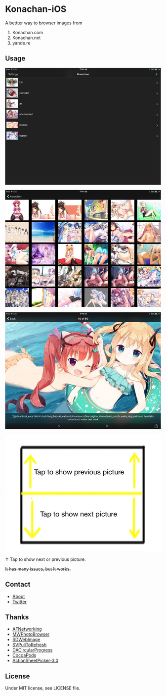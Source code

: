 # Konachan-iOS

A bettter way to browser images from 
1. Konachan.com
2. Konachan.net
3. yande.re

## Usage

![](/Images/1.jpg)

![](/Images/2.jpg)

![](/Images/3.jpg)

![](/Images/4.jpg)

↑ Tap to show next or previous picture.

~~It has many issues, but It works.~~

## Contact
- [About](https://about.me/yaqinking)
- [Twitter](https://twitter.com/yaqinking)

## Thanks
- [AFNetworking](https://github.com/AFNetworking/AFNetworking)
- [MWPhotoBrowser](https://github.com/mwaterfall/MWPhotoBrowser)
- [SDWebImage](https://github.com/rs/SDWebImage)
- [SVPullToRefresh](https://github.com/samvermette/SVPullToRefresh)
- [DACircularProgress](https://github.com/danielamitay/DACircularProgress)
- [CocoaPods](https://cocoapods.org/)
- [ActionSheetPicker-3.0](https://github.com/skywinder/ActionSheetPicker-3.0)

## License
Under MIT license, see LICENSE file.